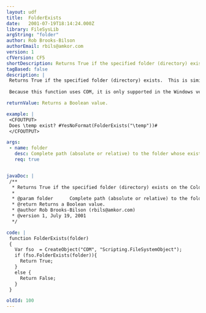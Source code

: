 ```yaml
---
layout: udf
title:  FolderExists
date:   2001-07-19T18:14:24.000Z
library: FileSysLib
argString: "folder"
author: Rob Brooks-Bilson
authorEmail: rbils@amkor.com
version: 1
cfVersion: CF5
shortDescription: Returns True if the specified folder (directory) exists on the ColdFusion server. (Windows only)
tagBased: false
description: |
 Returns True if the specified folder (directory) exists.  This is similar to the native CF function DirectoryExists() except that it can accept an absolute or relative path to the directory you want to test.
 
 Because this function uses COM, it is only supported in the Windows version of ColdFusion.

returnValue: Returns a Boolean value.

example: |
 <CFOUTPUT>
 Does \temp exist? #YesNoFormat(FolderExists("\temp"))#
 </CFOUTPUT>

args:
 - name: folder
   desc: Complete path (absolute or relative) to the folder whose existence you want to test. 
   req: true


javaDoc: |
 /**
  * Returns True if the specified folder (directory) exists on the ColdFusion server. (Windows only)
  * 
  * @param folder      Complete path (absolute or relative) to the folder whose existence you want to test.  
  * @return Returns a Boolean value. 
  * @author Rob Brooks-Bilson (rbils@amkor.com) 
  * @version 1, July 19, 2001 
  */

code: |
 function FolderExists(folder)
 {
   Var fso  = CreateObject("COM", "Scripting.FileSystemObject");
   if (fso.FolderExists(folder)){
     Return True;
   }
   else {
     Return False;
   }
 }

oldId: 100
---
```


